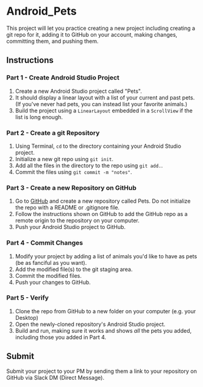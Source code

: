 # Android_Pets

This project will let you practice creating a new project including creating a git repo for it, adding it to GitHub on your account, making changes, committing them, and pushing them.

## Instructions

### Part 1 - Create Android Studio Project

1. Create a new Android Studio project called "Pets".
2. It should display a linear layout with a list of your current and past pets. (If you've never had pets, you can instead list your favorite animals.)
3. Build the project using a `LinearLayout` embedded in a `ScrollView` if the list is long enough.

### Part 2 - Create a git Repository

1. Using Terminal, `cd` to the directory containing your Android Studio project.
2. Initialize a new git repo using `git init`.
3. Add all the files in the directory to the repo using `git add.`.
4. Commit the files using `git commit -m "notes"`.

### Part 3 - Create a new Repository on GitHub

1. Go to [GitHub](https://www.github.com/) and create a new repository called Pets. Do not initialize the repo with a README or .gitignore file.
2. Follow the instructions shown on GitHub to add the GitHub repo as a remote origin to the repository on your computer.
3. Push your Android Studio project to GitHub.

### Part 4 - Commit Changes

1. Modify your project by adding a list of animals you'd like to have as pets (be as fanciful as you want).
2. Add the modified file(s) to the git staging area.
3. Commit the modified files.
4. Push your changes to GitHub.

### Part 5 - Verify

1. Clone the repo from GitHub to a new folder on your computer (e.g. your Desktop)
2. Open the newly-cloned repository's Android Studio project.
3. Build and run, making sure it works and shows _all_ the pets you added, including those you added in Part 4.

## Submit

Submit your project to your PM by sending them a link to your repository on GitHub via Slack DM (Direct Message).
